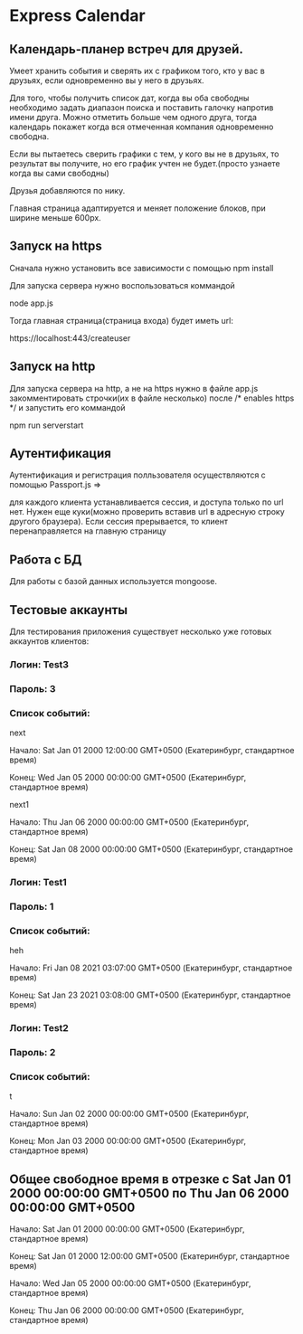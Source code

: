 # Express Calendar

## Календарь-планер встреч для друзей.

Умеет хранить события и сверять их с графиком того,
кто у вас в друзьях, если одновременно вы у него в друзьях. 

Для того, чтобы получить список дат, когда
вы оба свободны необходимо задать диапазон поиска и поставить галочку напротив имени друга. Можно отметить больше чем одного друга, тогда календарь покажет когда вся отмеченная компания одновременно свободна.

Если вы пытаетесь сверить графики с тем, у кого вы не в друзьях, то результат вы получите, но его график учтен не будет.(просто узнаете когда вы сами свободны)

Друзья добавляются по нику.

Главная страница адаптируется и меняет положение блоков, при ширине меньше 600px. 

## Запуск на https

Сначала нужно установить все зависимости с помощью npm install

Для запуска сервера нужно воспользоваться коммандой

node app.js

Тогда главная страница(страница входа) будет иметь url:

https://localhost:443/createuser

## Запуск на http

Для запуска сервера на http, а не на https нужно в файле app.js закомментировать строчки(их в файле несколько) после /* enables https */ и запустить его коммандой 

npm run serverstart

## Аутентификация

Аутентификация и регистрация полльзователя осуществляются с помощью Passport.js => 

для каждого клиента устанавливается сессия, и доступа только по url нет. Нужен еще куки(можно проверить вставив url в адресную строку другого браузера). Если сессия прерывается, то клиент перенаправляется на главную страницу

## Работа с БД

Для работы с базой данных используется mongoose.

## Тестовые аккаунты

Для тестирования приложения существует несколько уже готовых аккаунтов клиентов:

### Логин: Test3
### Пароль: 3

### Список событий:

next

Начало: Sat Jan 01 2000 12:00:00 GMT+0500 (Екатеринбург, стандартное время)

Конец: Wed Jan 05 2000 00:00:00 GMT+0500 (Екатеринбург, стандартное время)

next1

Начало: Thu Jan 06 2000 00:00:00 GMT+0500 (Екатеринбург, стандартное время)

Конец: Sat Jan 08 2000 00:00:00 GMT+0500 (Екатеринбург, стандартное время)

### Логин: Test1
### Пароль: 1

### Список событий:

heh

Начало: Fri Jan 08 2021 03:07:00 GMT+0500 (Екатеринбург, стандартное время)

Конец: Sat Jan 23 2021 03:08:00 GMT+0500 (Екатеринбург, стандартное время)

### Логин: Test2
### Пароль: 2

### Список событий:

t

Начало: Sun Jan 02 2000 00:00:00 GMT+0500 (Екатеринбург, стандартное время)

Конец: Mon Jan 03 2000 00:00:00 GMT+0500 (Екатеринбург, стандартное время)

## Общее свободное время в отрезке с Sat Jan 01 2000 00:00:00 GMT+0500 по Thu Jan 06 2000 00:00:00 GMT+0500

Начало: Sat Jan 01 2000 00:00:00 GMT+0500 (Екатеринбург, стандартное время)

Конец: Sat Jan 01 2000 12:00:00 GMT+0500 (Екатеринбург, стандартное время)

Начало: Wed Jan 05 2000 00:00:00 GMT+0500 (Екатеринбург, стандартное время)

Конец: Thu Jan 06 2000 00:00:00 GMT+0500 (Екатеринбург, стандартное время)